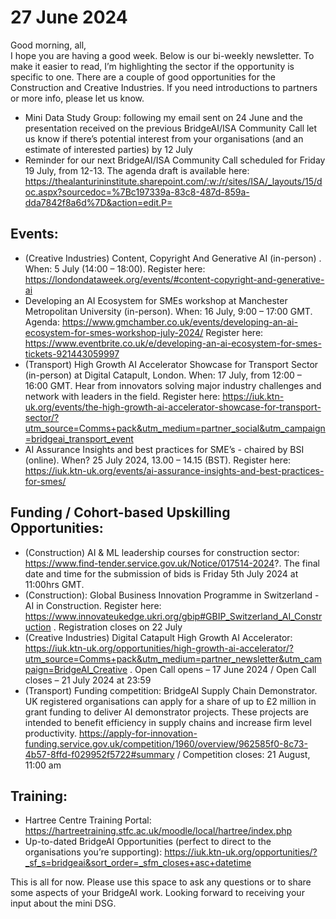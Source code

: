 # 27 June 2024

Good morning, all,  
I hope you are having a good week. Below is our bi-weekly newsletter. To make it easier to read, I’m highlighting the sector if the opportunity is specific to one. There are a couple of good opportunities for the Construction and Creative Industries. If you need introductions to partners or more info, please let us know. 
* Mini Data Study Group: following my email sent on 24 June and the presentation received on the previous BridgeAI/ISA Community Call let us know if there’s potential interest from your organisations (and an estimate of interested parties) by 12 July  
* Reminder for our next BridgeAI/ISA Community Call scheduled for Friday 19 July, from 12-13. The agenda draft is available here: https://thealanturininstitute.sharepoint.com/:w:/r/sites/ISA/_layouts/15/doc.aspx?sourcedoc=%7Bc197339a-83c8-487d-859a-dda7842f8a6d%7D&action=edit.P= 

## Events:  
* (Creative Industries) Content, Copyright And Generative AI (in-person) . When: 5 July (14:00 – 18:00). Register here: https://londondataweek.org/events/#content-copyright-and-generative-ai 
* Developing an AI Ecosystem for SMEs workshop at Manchester Metropolitan University (in-person). When: 16 July, 9:00 – 17:00 GMT.  Agenda: https://www.gmchamber.co.uk/events/developing-an-ai-ecosystem-for-smes-workshop-july-2024/ Register here: https://www.eventbrite.co.uk/e/developing-an-ai-ecosystem-for-smes-tickets-921443059997 
* (Transport) High Growth AI Accelerator Showcase for Transport Sector (in-person) at Digital Catapult, London. When: 17 July, from 12:00 – 16:00 GMT.  Hear from innovators solving major industry challenges and network with leaders in the field. Register here: https://iuk.ktn-uk.org/events/the-high-growth-ai-accelerator-showcase-for-transport-sector/?utm_source=Comms+pack&utm_medium=partner_social&utm_campaign=bridgeai_transport_event 
* AI Assurance Insights and best practices for SME’s - chaired by BSI (online). When? 25 July 2024, 13.00 – 14.15 (BST). Register here: https://iuk.ktn-uk.org/events/ai-assurance-insights-and-best-practices-for-smes/ 

## Funding / Cohort-based Upskilling Opportunities: 
* (Construction) AI & ML leadership courses for construction sector: https://www.find-tender.service.gov.uk/Notice/017514-2024?. The final date and time for the submission of bids is Friday 5th July 2024 at 11:00hrs GMT. 
* (Construction): Global Business Innovation Programme in Switzerland - AI in Construction. Register here: https://www.innovateukedge.ukri.org/gbip#GBIP_Switzerland_AI_Construction . Registration closes on 22 July 
* (Creative Industries) Digital Catapult High Growth AI Accelerator: https://iuk.ktn-uk.org/opportunities/high-growth-ai-accelerator/?utm_source=Comms+pack&utm_medium=partner_newsletter&utm_campaign=BridgeAI_Creative . Open Call opens – 17 June 2024 / Open Call closes – 21 July 2024 at 23:59 
* (Transport) Funding competition: BridgeAI Supply Chain Demonstrator. UK registered organisations can apply for a share of up to £2 million in grant funding to deliver AI demonstrator projects. These projects are intended to benefit efficiency in supply chains and increase firm level productivity. https://apply-for-innovation-funding.service.gov.uk/competition/1960/overview/962585f0-8c73-4b57-8ffd-f029952f5722#summary / Competition closes: 21 August, 11:00 am 

## Training: 
* Hartree Centre Training Portal: https://hartreetraining.stfc.ac.uk/moodle/local/hartree/index.php 
* Up-to-dated BridgeAI Opportunities (perfect to direct to the organisations you’re supporting): https://iuk.ktn-uk.org/opportunities/?_sf_s=bridgeai&sort_order=_sfm_closes+asc+datetime 

This is all for now. Please use this space to ask any questions or to share some aspects of your BridgeAI work. 
Looking forward to receiving your input about the mini DSG.  

 
